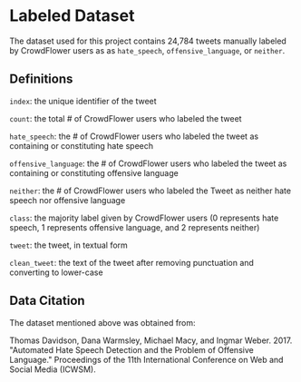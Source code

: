 # Labeled Dataset
The dataset used for this project contains 24,784 tweets manually labeled by CrowdFlower users as  as `hate_speech`, `offensive_language`, or `neither`.

## Definitions
`index`: the unique identifier of the tweet

`count`: the total # of CrowdFlower users who labeled the tweet 

`hate_speech`: the # of CrowdFlower users who labeled the tweet as containing or constituting hate speech

`offensive_language`: the # of CrowdFlower users who labeled the tweet as containing or constituting offensive language 

`neither`: the # of CrowdFlower users who labeled the Tweet as neither hate speech nor offensive language

`class`: the majority label given by CrowdFlower users (0 represents hate speech, 1 represents offensive language, and 2 represents neither)

`tweet`: the tweet, in textual form 

`clean_tweet`: the text of the tweet after removing punctuation and converting to lower-case

## Data Citation
The dataset mentioned above was obtained from:

Thomas Davidson, Dana Warmsley, Michael Macy, and Ingmar Weber. 2017. "Automated Hate Speech Detection and the Problem of Offensive Language." Proceedings of the 11th International Conference on Web and Social Media (ICWSM). 
